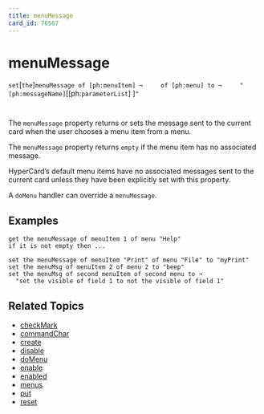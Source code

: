```yaml
---
title: menuMessage
card_id: 76567
---
```


# menuMessage

` set `[`the`]` menuMessage of [ph:menuItem] ¬     of [ph:menu] to ¬     "[ph:messageName] `[[ph:`parameterList`] ]<code>"

</code>The `menuMessage` property returns or sets the message sent to the current card when the user chooses a menu item from a menu. 

The `menuMessage` property returns `empty` if the menu item has no associated message. 

 HyperCard’s default menu items have no associated messages sent to the current card unless they have been explicitly set with this property. 

A `doMenu` handler can override a `menuMessage`. 


## Examples

```
get the menuMessage of menuItem 1 of menu "Help"
if it is not empty then ...

set the menuMessage of menuItem "Print" of menu "File" to "myPrint"
set the menuMsg of menuItem 2 of menu 2 to "beep"
set the menuMsg of second menuItem of second menu to ¬
  "set the visible of field 1 to not the visible of field 1"
```

## Related Topics

* [checkMark](/HyperTalkReference/properties/checkMark)
* [commandChar](/HyperTalkReference/properties/commandChar)
* [create](/HyperTalkReference/commands/create)
* [disable](/HyperTalkReference/commands/disable)
* [doMenu](/HyperTalkReference/commands/doMenu)
* [enable](/HyperTalkReference/commands/enable)
* [enabled](/HyperTalkReference/properties/enabled)
* [menus](/HyperTalkReference/functions/menus)
* [put](/HyperTalkReference/commands/put)
* [reset](/HyperTalkReference/commands/reset)
